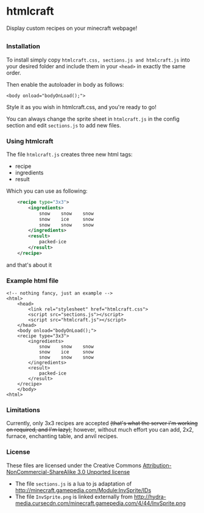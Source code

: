 # htmlcraft
Display custom recipes on your minecraft webpage!

##
### Installation 
To install simply copy `htmlcraft.css, sections.js and htmlcraft.js` into your desired folder and include them in your `<head>` in exactly the same order.

Then enable the autoloader in body as follows: 

`<body onload="bodyOnLoad();">`

Style it as you wish in htmlcraft.css, and you're ready to go!

You can always change the sprite sheet in `htmlcraft.js` in the config section and edit `sections.js` to add new files.

### Using htmlcraft

The file `htmlcraft.js` creates three new html tags:
* recipe
* ingredients
* result

Which you can use as following:

```xml
	<recipe type="3x3">
		<ingredients>
			snow	snow	snow
			snow	ice		snow
			snow	snow	snow
		</ingredients>
		<result>
			packed-ice
		</result>
	</recipe>
```

and that's about it

### Example html file

```xhtml
<!-- nothing fancy, just an example -->
<html>
	<head>
		<link rel="stylesheet" href="htmlcraft.css">
		<script src="sections.js"></script>
		<script src="htmlcraft.js"></script>
	</head>
	<body onload="bodyOnLoad();">
	<recipe type="3x3">
		<ingredients>
			snow	snow	snow
			snow	ice		snow
			snow	snow	snow
		</ingredients>
		<result>
			packed-ice
		</result>
	</recipe>
	</body>
<html>
```

### Limitations

Currently, only 3x3 recipes are accepted <strike>(that's what the server i'm working on required, and I'm lazy)</strike>; however, without much effort you can add, 2x2, furnace, enchanting table, and anvil recipes.

### License

These files are licensed under the Creative Commons <a href="http://creativecommons.org/licenses/by-nc-sa/3.0/">Attribution-NonCommercial-ShareAlike 3.0 Unported license</a>

* The file `sections.js` is a lua to js adaptation of http://minecraft.gamepedia.com/Module:InvSprite/IDs
* The file `InvSprite.png` is linked externally from http://hydra-media.cursecdn.com/minecraft.gamepedia.com/4/44/InvSprite.png